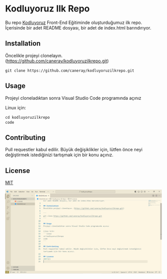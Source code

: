 # Kodluyoruz Ilk Repo
Bu repo [Kodluyoruz](https://www.google.com) Front-End Eğitiminde oluşturduğumuz ilk repo. İçerisinde bir adet README dosyası, bir adet de index.html barındırıyor.

## Installation
Öncelikle projeyi clonelayın. (https://github.com/caneray/kodluyoruzilkrepo.git)

```
git clone https://github.com/caneray/kodluyoruzilkrepo.git
```

## Usage
Projeyi cloneladıktan sonra Visual Studio Code programında açınız

Linux için:
```linux
cd kodluyoruzilkrepo
code
```

## Contributing
Pull requestler kabul edilir. Büyük değişiklikler için, lütfen önce neyi değiştirmek istediğinizi tartışmak için bir konu açınız.

## License
[MIT]()

![Proje Fotografi](img/project.png)